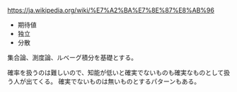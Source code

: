 https://ja.wikipedia.org/wiki/%E7%A2%BA%E7%8E%87%E8%AB%96

- 期待値
- 独立
- 分散

集合論、測度論、ルベーグ積分を基礎とする。

確率を扱うのは難しいので、知能が低いと確実でないものも確実なものとして扱う人が出てくる。
確実でないものは無いものとするパターンもある。
